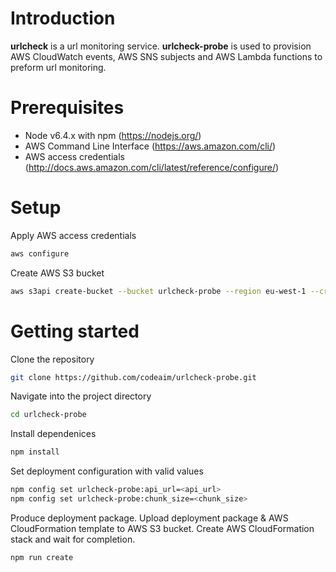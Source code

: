 # Introduction
**urlcheck** is a url monitoring service.
**urlcheck-probe** is used to provision AWS CloudWatch events, AWS SNS subjects and AWS Lambda functions to preform url monitoring.

# Prerequisites
- Node v6.4.x with npm (https://nodejs.org/)
- AWS Command Line Interface (https://aws.amazon.com/cli/)
- AWS access credentials (http://docs.aws.amazon.com/cli/latest/reference/configure/)

# Setup
Apply AWS access credentials
```bash
aws configure
```

Create AWS S3 bucket
```bash
aws s3api create-bucket --bucket urlcheck-probe --region eu-west-1 --create-bucket-configuration LocationConstraint=eu-west-1
```

# Getting started
Clone the repository
```bash
git clone https://github.com/codeaim/urlcheck-probe.git
```

Navigate into the project directory
```bash
cd urlcheck-probe
```

Install dependenices
```bash
npm install
```

Set deployment configuration with valid values
```bash
npm config set urlcheck-probe:api_url=<api_url>
npm config set urlcheck-probe:chunk_size=<chunk_size>
```

Produce deployment package. Upload deployment package & AWS CloudFormation template to AWS S3 bucket. Create AWS CloudFormation stack and wait for completion.
```bash
npm run create
```
